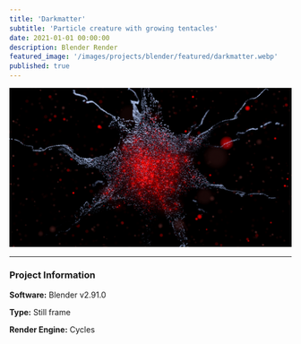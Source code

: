 ```yaml
---
title: 'Darkmatter'
subtitle: 'Particle creature with growing tentacles'
date: 2021-01-01 00:00:00
description: Blender Render
featured_image: '/images/projects/blender/featured/darkmatter.webp'
published: true
---
```


![](/images/projects/blender/full_size/darkmatter.png)

---

### Project Information

**Software:** Blender v2.91.0

**Type:** Still frame

**Render Engine:** Cycles

